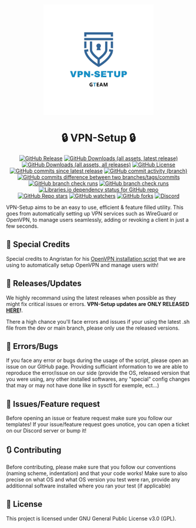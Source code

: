 [//]: # (Main image, centered)
<p align="center">
  <img width="300" src="https://raw.githubusercontent.com/GTeamx/.github/main/assets/vpn-setup.png">
</p>

[//]: # (Main title, centered)
<h1 align="center">🔒 VPN-Setup 🔒</h1>

[//]: # (Shield.io badges, main basic stuff, centered)
<div align="center">

  <a href="">![GitHub Release](https://img.shields.io/github/v/release/GTeamx/VPNSetup?sort=date&display_name=tag&style=for-the-badge&label=Latest%20Release&color=55FFFF)</a>
  <a href="">![GitHub Downloads (all assets, latest release)](https://img.shields.io/github/downloads/GTeamx/VPNSetup/latest/total?sort=date&style=for-the-badge&label=Latest%20Downloads)</a>
  <a href="">![GitHub Downloads (all assets, all releases)](https://img.shields.io/github/downloads/GTeamx/VPNSetup/total?style=for-the-badge&label=Total%20Downloads)</a>
  <a href="">![GitHub License](https://img.shields.io/github/license/GTeamx/VPNSetup?style=for-the-badge)</a>
  <br>
  <a href="">![GitHub commits since latest release](https://img.shields.io/github/commits-since/GTeamx/VPNSetup/latest?sort=date&style=for-the-badge&label=commits%20since%20release)</a>
  <a href="">![GitHub commit activity (branch)](https://img.shields.io/github/commit-activity/m/GTeamx/VPNSetup/dev?style=for-the-badge&label='dev'%20branch%20commits)</a>
  <a href="">![GitHub commits difference between two branches/tags/commits](https://img.shields.io/github/commits-difference/GTeamx/VPNSetup?base=main&head=dev&style=for-the-badge&label='dev'%20ahead%20of%20'main'%20in%20commits)</a>
  <br>
  <a href="">![GitHub branch check runs](https://img.shields.io/github/check-runs/GTeamx/VPNSetup/main?style=for-the-badge&label='main'%20branch%20checks)</a>
  <a href="">![GitHub branch check runs](https://img.shields.io/github/check-runs/GTeamx/VPNSetup/dev?style=for-the-badge&label='dev'%20branch%20checks)</a>
  <a href="">![Libraries.io dependency status for GitHub repo](https://img.shields.io/librariesio/github/GTeamx/VPNSetup?style=for-the-badge)</a>
  <br>
  <a href="">![GitHub Repo stars](https://img.shields.io/github/stars/GTeamx/VPNSetup?style=for-the-badge)</a>
  <a href="">![GitHub watchers](https://img.shields.io/github/watchers/GTeamx/VPNSetup?style=for-the-badge)</a>
  <a href="">![GitHub forks](https://img.shields.io/github/forks/GTeamx/VPNSetup?style=for-the-badge)</a>
  <a href="">![Discord](https://img.shields.io/discord/1046001788106575912?style=for-the-badge&label=Discord)</a>

</div>

VPN-Setup aims to be an easy to use, efficient & feature filled utility. This goes from automatically setting up VPN services such as WireGuard or OpenVPN, to manage users seamlessly, adding or revoking a client in just a few seconds.

## 📎 Special Credits

Special credits to Angristan for his [OpenVPN installation script](https://github.com/angristan/openvpn-install) that we are using to automatically setup OpenVPN and manage users with!

## 🔔 Releases/Updates

We highly recommand using the latest releases when possible as they might fix critical issues or errors. **VPN-Setup updates are ONLY RELEASED [HERE](https://github.com/GTeamx/VPNSetup)!**.

There a high chance you'll face errors and issues if your using the latest .sh file from the dev or main branch, please only use the released versions.

## 🚷 Errors/Bugs

If you face any error or bugs during the usage of the script, please open an issue on our GitHub page. Providing sufficiant information to we are able to reproduce the error/issue on our side (provide the OS, released version that you were using, any other installed softwares, any "special" config changes that may or may not have done like in sysctl for exemple, ect...)

## 🎯 Issues/Feature request

Before opening an issue or feature request make sure you follow our templates! If your issue/feature request goes unotice, you can open a ticket on our Discord server or bump it!

## 🔃 Contributing

Before contributing, please make sure that you follow our conventions (naming scheme, indentation) and that your code works! Make sure to also precise on what OS and what OS version you test were ran, provide any additionnal software installed where you ran your test (if applicable)

## 📜 License

This project is licensed under GNU General Public License v3.0 (GPL).
